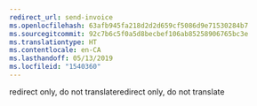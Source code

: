 ```yaml
---
redirect_url: send-invoice
ms.openlocfilehash: 63afb945fa218d2d2d659cf5086d9e71530284b7
ms.sourcegitcommit: 92c7b6c5f0a5d8becbef106ab85258906765bc3e
ms.translationtype: HT
ms.contentlocale: en-CA
ms.lasthandoff: 05/13/2019
ms.locfileid: "1540360"
---
```

<span data-ttu-id="9bf8b-101">redirect only, do not translate</span><span class="sxs-lookup"><span data-stu-id="9bf8b-101">redirect only, do not translate</span></span>
